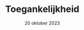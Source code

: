 ---
id: '2'
layout: '../../layouts/BlogPostLayout.astro'
title: 'Toegankelijkheid'
description: 'Vandaag kwam Ischa Gast, die werkt aan de website van Schiphol, vertellen over toegankelijkheid.'
date: '20 oktober 2023'
speaker: 'Ischa Gast'
image:
  url: '/assets/images/schiphol-isha.jpeg'
  alt: 'Illustration of an airplane flying'

intro: 'Vandaag kwam Ischa Gast, die werkt aan de website van Schiphol, vertellen over toegankelijkheid. We hebben bijvoorbeeld geleerd over web developer toold, PageSpeedInsights en dat toegankelijkheid alleen maar voordelen geeft.'
quotes:
  quote_one: '"Iedereen heeft wel eens een beperking.""'
  quote_two: '"Design samen met beperkte mensen, niet alleen voor hen."'
content:
  paragraph_one: 'Ischa kwam ons vertellen over toegankelijkheid op een website en waarom dit belangrijk is. Hij werkte zelf aan de website van Schiphol, en kwam er achter dat het daar ook niet goed zat. Daar heeft hij hard aan gewerkt, en nu gaat het beter.'
  paragraph_two: 'Het belangrijkste is dat je samen met beperkte mensen moet designen, en niet alleen voor hen. Op deze manier kom je achter dingen die wel of juist helemaal niet handig zijn, waar je zelf misschien geen rekening mee houdt. Toegankelijkheid geeft je in de long run alleen maar wins.'
  paragraph_three: 'Bijvoorbeeld een assisstance link in de navigation, correcte HTML, correctie koppelstructuur, hidden text, focus ring styles, contrast... Dat zijn allemaal dingen om rekening mee te houden. Ook kun je gebruik maken van de web developer toolbar en PageSpeed Insights voor het testen van je website. Happy coding!'

---